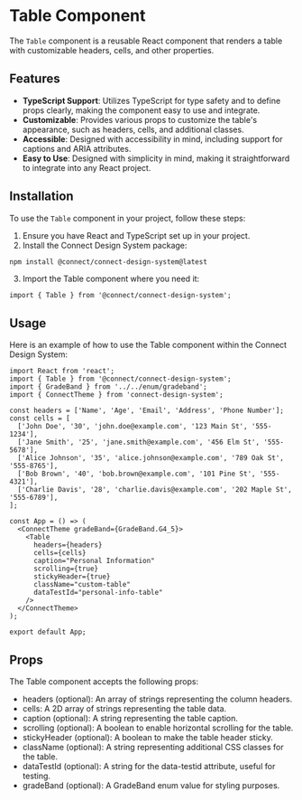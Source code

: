 # Table Component

The `Table` component is a reusable React component that renders a table with customizable headers, cells, and other properties.

## Features

- **TypeScript Support**: Utilizes TypeScript for type safety and to define props clearly, making the component easy to use and integrate.
- **Customizable**: Provides various props to customize the table's appearance, such as headers, cells, and additional classes.
- **Accessible**: Designed with accessibility in mind, including support for captions and ARIA attributes.
- **Easy to Use**: Designed with simplicity in mind, making it straightforward to integrate into any React project.

## Installation

To use the `Table` component in your project, follow these steps:

1. Ensure you have React and TypeScript set up in your project.
2. Install the Connect Design System package:

```bash
npm install @connect/connect-design-system@latest
```

3. Import the Table component where you need it:

```tsx
import { Table } from '@connect/connect-design-system';
```

## Usage

Here is an example of how to use the Table component within the Connect Design System:

```tsx
import React from 'react';
import { Table } from '@connect/connect-design-system';
import { GradeBand } from '../../enum/gradeband';
import { ConnectTheme } from 'connect-design-system';

const headers = ['Name', 'Age', 'Email', 'Address', 'Phone Number'];
const cells = [
  ['John Doe', '30', 'john.doe@example.com', '123 Main St', '555-1234'],
  ['Jane Smith', '25', 'jane.smith@example.com', '456 Elm St', '555-5678'],
  ['Alice Johnson', '35', 'alice.johnson@example.com', '789 Oak St', '555-8765'],
  ['Bob Brown', '40', 'bob.brown@example.com', '101 Pine St', '555-4321'],
  ['Charlie Davis', '28', 'charlie.davis@example.com', '202 Maple St', '555-6789'],
];

const App = () => (
  <ConnectTheme gradeBand={GradeBand.G4_5}>
    <Table
      headers={headers}
      cells={cells}
      caption="Personal Information"
      scrolling={true}
      stickyHeader={true}
      className="custom-table"
      dataTestId="personal-info-table"
    />
  </ConnectTheme>
);

export default App;
```

## Props

The Table component accepts the following props:

- headers (optional): An array of strings representing the column headers.
- cells: A 2D array of strings representing the table data.
- caption (optional): A string representing the table caption.
- scrolling (optional): A boolean to enable horizontal scrolling for the table.
- stickyHeader (optional): A boolean to make the table header sticky.
- className (optional): A string representing additional CSS classes for the table.
- dataTestId (optional): A string for the data-testid attribute, useful for testing.
- gradeBand (optional): A GradeBand enum value for styling purposes.
